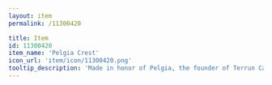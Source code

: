 ```yaml
---
layout: item
permalink: /11300420

title: Item
id: 11300420
item_name: 'Pelgia Crest'
icon_url: 'item/icon/11300420.png'
tooltip_description: 'Made in honor of Pelgia, the founder of Terrun Calibre.'
---
```

